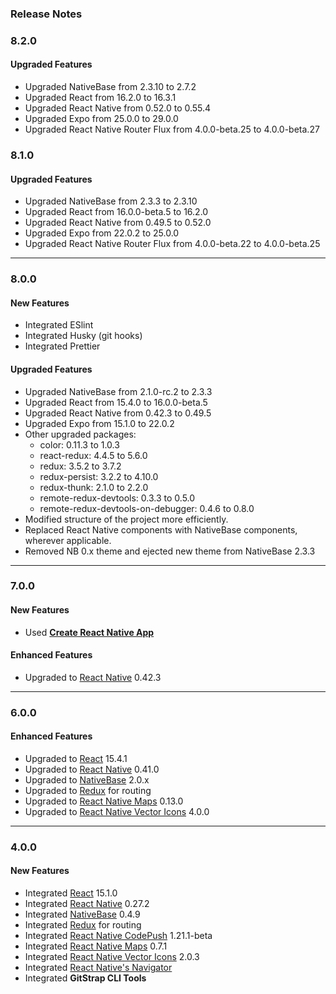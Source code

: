 ### Release Notes

### 8.2.0

#### Upgraded Features

- Upgraded NativeBase from 2.3.10 to 2.7.2
- Upgraded React from 16.2.0 to 16.3.1
- Upgraded React Native from 0.52.0 to 0.55.4
- Upgraded Expo from 25.0.0 to 29.0.0
- Upgraded React Native Router Flux from 4.0.0-beta.25 to 4.0.0-beta.27

### 8.1.0

#### Upgraded Features

- Upgraded NativeBase from 2.3.3 to 2.3.10
- Upgraded React from 16.0.0-beta.5 to 16.2.0
- Upgraded React Native from 0.49.5 to 0.52.0
- Upgraded Expo from 22.0.2 to 25.0.0
- Upgraded React Native Router Flux from 4.0.0-beta.22 to 4.0.0-beta.25

---

### 8.0.0

#### New Features

- Integrated ESlint
- Integrated Husky (git hooks)
- Integrated Prettier

#### Upgraded Features

- Upgraded NativeBase from 2.1.0-rc.2 to 2.3.3
- Upgraded React from 15.4.0 to 16.0.0-beta.5
- Upgraded React Native from 0.42.3 to 0.49.5
- Upgraded Expo from 15.1.0 to 22.0.2
- Other upgraded packages:
  - color: 0.11.3 to 1.0.3
  - react-redux: 4.4.5 to 5.6.0
  - redux: 3.5.2 to 3.7.2
  - redux-persist: 3.2.2 to 4.10.0
  - redux-thunk: 2.1.0 to 2.2.0
  - remote-redux-devtools: 0.3.3 to 0.5.0
  - remote-redux-devtools-on-debugger: 0.4.6 to 0.8.0
- Modified structure of the project more efficiently.
- Replaced React Native components with NativeBase components, wherever applicable.
- Removed NB 0.x theme and ejected new theme from NativeBase 2.3.3

---

### 7.0.0

#### New Features

- Used [**Create React Native App**](https://github.com/react-community/create-react-native-app)

#### Enhanced Features

- Upgraded to [React Native](https://github.com/facebook/react-native) 0.42.3

---

### 6.0.0

#### Enhanced Features

- Upgraded to [React](https://facebook.github.io/react/) 15.4.1
- Upgraded to [React Native](https://github.com/facebook/react-native) 0.41.0
- Upgraded to [NativeBase](https://github.com/GeekyAnts/NativeBase) 2.0.x
- Upgraded to [Redux](http://redux.js.org/) for routing
- Upgraded to [React Native Maps](https://github.com/airbnb/react-native-maps) 0.13.0
- Upgraded to [React Native Vector Icons](https://github.com/oblador/react-native-vector-icons) 4.0.0

---

### 4.0.0

#### New Features

- Integrated [React](https://facebook.github.io/react/) 15.1.0
- Integrated [React Native](https://github.com/facebook/react-native) 0.27.2
- Integrated [NativeBase](https://github.com/GeekyAnts/NativeBase) 0.4.9
- Integrated [Redux](http://redux.js.org/) for routing
- Integrated [React Native CodePush](https://github.com/Microsoft/react-native-code-push) 1.21.1-beta
- Integrated [React Native Maps](https://github.com/airbnb/react-native-maps) 0.7.1
- Integrated [React Native Vector Icons](https://github.com/oblador/react-native-vector-icons) 2.0.3
- Integrated [React Native's Navigator](https://facebook.github.io/react-native/docs/navigator.html)
- Integrated **GitStrap CLI Tools**
